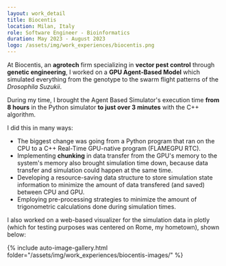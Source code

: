```yaml
---
layout: work_detail
title: Biocentis
location: Milan, Italy
role: Software Engineer - Bioinformatics
duration: May 2023 - August 2023
logo: /assets/img/work_experiences/biocentis.png
---
```


At Biocentis, an **agrotech** firm specializing in **vector pest control** through **genetic engineering**, I worked on a **GPU Agent-Based Model** which simulated everything from the genotype to the swarm flight patterns of the _Drosophila Suzukii_.

During my time, I brought the Agent Based Simulator's execution time **from 8 hours** in the Python simulator **to just over 3 minutes** with the C++ algorithm.

I did this in many ways:
- The biggest change was going from a Python program that ran on the CPU to a C++ Real-Time GPU-native program (FLAMEGPU RTC).
- Implementing **chunking** in data transfer from the GPU's memory to the system's memory also brought simulation time down, because data transfer and simulation could happen at the same time.
- Developing a resource-saving data structure to store simulation state information to minimize the amount of data transfered (and saved) between CPU and GPU.
- Employing pre-processing strategies to minimize the amount of trigonometric calculations done during simulation times.

I also worked on a web-based visualizer for the simulation data in plotly (which for testing purposes was centered on Rome, my hometown), shown below:

{% include auto-image-gallery.html folder="/assets/img/work_experiences/biocentis-images/" %}
